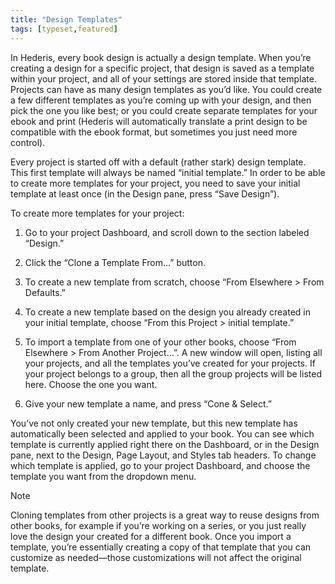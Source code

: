 ```yaml
---
title: "Design Templates"
tags: [typeset,featured]
---
```

 
<html><body><section data-type="chapter" class="hsecchapter" data-hederis-type="hsecchapter" id="design-templates" data-pi-attrs="id: design-templates; data-tags: typeset,featured;" role="doc-chapter" data-tags="typeset,featured" data-author-name=" " data-book-title=" " title="Design Templates"><p class="hblkp" data-hederis-type="hblkp" id="pnYt0lB75">In Hederis, every book design is actually a design template. When you&#8217;re creating a design for a specific project, that design is saved as a template within your project, and all of your settings are stored inside that template. Projects can have as many design templates as you&#8217;d like. You could create a few different templates as you&#8217;re coming up with your design, and then pick the one you like best; or you could create separate templates for your ebook and print (Hederis will automatically translate a print design to be compatible with the ebook format, but sometimes you just need more control).</p><p class="hblkp" data-hederis-type="hblkp" id="pzWbq41e9">Every project is started off with a default (rather stark) design template. This first template will always be named &#8220;initial template.&#8221; In order to be able to create more templates for your project, you need to save your initial template at least once (in the Design pane, press &#8220;Save Design&#8221;).</p><p class="hblkp" data-hederis-type="hblkp" id="p5qkgdEDc">To create more templates for your project:</p><ol class="hwprnumlist" data-hederis-type="hwprnumlist" id="p9lVveXbj"><li class="hblkoli" data-hederis-type="hblkoli" id="liRU1MQgVc"><p class="hblkoli" data-hederis-type="hblklip" id="pUyIOgnZs">Go to your project Dashboard, and scroll down to the section labeled &#8220;Design.&#8221;</p></li><li class="hblkoli" data-hederis-type="hblkoli" id="liUrUVIqqd"><p class="hblkoli" data-hederis-type="hblklip" id="p9MBY7NLf">Click the &#8220;Clone a Template From&#8230;&#8221; button.</p></li><li class="hblkoli" data-hederis-type="hblkoli" id="linBLogGB2"><p class="hblkoli" data-hederis-type="hblklip" id="plDlnnvbB">To create a new template from scratch, choose &#8220;From Elsewhere &gt; From Defaults.&#8221;</p></li><li class="hblkoli" data-hederis-type="hblkoli" id="liVCdb95Iw"><p class="hblkoli" data-hederis-type="hblklip" id="pLpiZZ1lC">To create a new template based on the design you already created in your initial template, choose &#8220;From this Project &gt; initial template.&#8221;</p></li><li class="hblkoli" data-hederis-type="hblkoli" id="lizmad2QRT"><p class="hblkoli" data-hederis-type="hblklip" id="pP5vW6w92">To import a template from one of your other books, choose &#8220;From Elsewhere &gt; From Another Project&#8230;&#8221;. A new window will open, listing all your projects, and all the templates you&#8217;ve created for your projects. If your project belongs to a group, then all the group projects will be listed here. Choose the one you want.</p></li><li class="hblkoli" data-hederis-type="hblkoli" id="liziXrrX4o"><p class="hblkoli" data-hederis-type="hblklip" id="pcYkTWs8o">Give your new template a name, and press &#8220;Cone &amp; Select.&#8221;</p></li></ol><p class="hblkp" data-hederis-type="hblkp" id="pU3A3gyWT">You&#8217;ve not only created your new template, but this new template has automatically been selected and applied to your book. You can see which template is currently applied right there on the Dashboard, or in the Design pane, next to the Design, Page Layout, and Styles tab headers. To change which template is applied, go to your project Dashboard, and choose the template you want from the dropdown menu.</p><aside class="hwprbox box" data-hederis-type="hwprbox" id="ptXtZaCps" data-type="sidebar"><p class="hblktype" data-hederis-type="hblktype" id="pC9mRZQ8A">Note</p><p class="hblkp" data-hederis-type="hblkp" id="pXGiKbG0l">Cloning templates from other projects is a great way to reuse designs from other books, for example if you&#8217;re working on a series, or you just really love the design your created for a different book. Once you import a template, you&#8217;re essentially creating a copy of that template that you can customize as needed&#8212;those customizations will not affect the original template.</p></aside></section></body></html>
